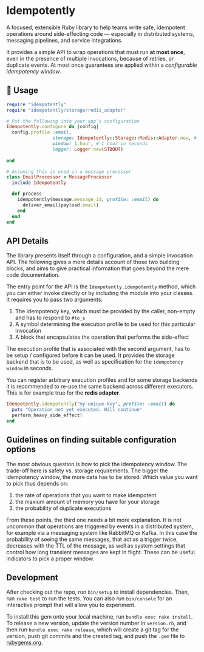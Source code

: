 # Idempotently

A focused, extensible Ruby library to help teams write safe, idempotent operations around side-effecting code — especially in distributed systems, messaging pipelines, and service integrations.

It provides a simple API to wrap operations that must run **at most once**, even in the presence of multiple invocations, because of retries, or duplicate events. At most once guarantees are applied within a *configurable idempotency window*.

## 🧩 Usage

```ruby
require "idempotently"
require "idempotently/storage/redis_adapter"

# Put the following into your app's configuration
Idempotently.configure do |config|
  config.profile :email, 
                 storage: Idempotently::Storage::Redis::Adapter.new, # takes redis url from ENV['REDIS_URL']
                 window: 1.hour, # 1 hour in seconds
                 logger: Logger.new(STDOUT) 
                  
end

# Assuming this is used in a message processor
class EmailProcessor < MessageProcessor
  include Idempotently

  def process
    idempotently(message.message_id, profile: :email) do 
      deliver_email(payload.email)
    end
  end
end

```

## API Details

The library presents itself through a configuration, and a simple invocation API.
The following gives a more details account of those two building blocks, and aims to give practical information that goes beyond the mere code documentation.

The entry point for the API is the `Idempotently.idempotently` method, which you can either invoke directly or by including the module into your classes.
It requires you to pass two arguments:

1. The idempotency key, which must be provided by the caller, non-empty and has to respond to `#to_s`
2. A symbol determining the execution profile to be used for this particular invocation 
3. A block that encapsulates the operation that performs the side-effect

The execution profile that is associated with the second argument, has to be setup / configured before it can be used.
It provides the storage backend that is to be used, as well as specification for the `idempotency window` in seconds.

You can register arbitrary execution profiles and for some storage backends it is recommended to re-use the same
backend across different executors. This is for example true for the **redis adapter**.

```ruby
Idempotently.idempotently("my-unique-key", profile: :email) do 
  puts "Operation not yet executed. Will continue"
  perform_heavy_side_effect!
end

````

## Guidelines on finding suitable configuration options

The most obvious question is how to pick the idempotency window.
The trade-off here is safety vs. storage requirements. The bigger the idempotency window, the more data has to be stored.
Which value you want to pick thus depends on:

1. the rate of operations that you want to make idempotent
2. the maxium amount of memory you have for your storage
3. the probability of duplicate executions

From these points, the third one needs a bit more explanation.
It is not uncommon that operations are triggered by events in a distributed system, for example via a messaging system like RabbitMQ or Kafka.
In this case the probability of seeing the same messages, that act as a trigger twice, decreases with the TTL of the message, as well as system settings that control
how long transient messages are kept in flight. These can be useful indicators to pick a proper window.


## Development

After checking out the repo, run `bin/setup` to install dependencies. Then, run `rake test` to run the tests. You can also run `bin/console` for an interactive prompt that will allow you to experiment.

To install this gem onto your local machine, run `bundle exec rake install`. To release a new version, update the version number in `version.rb`, and then run `bundle exec rake release`, which will create a git tag for the version, push git commits and the created tag, and push the `.gem` file to [rubygems.org](https://rubygems.org).
